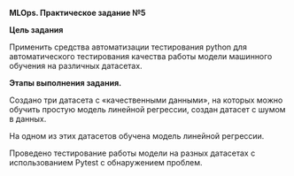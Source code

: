 **MLOps. Практическое задание №5**

**Цель задания**

Применить средства автоматизации тестирования python для автоматического тестирования качества работы модели машинного обучения на различных датасетах.

**Этапы выполнения задания.**

Создано три датасета с «качественными данными», на которых можно обучить простую модель линейной регрессии, создан датасет с шумом в данных.

На одном из этих датасетов обучена модель линейной регрессии.

Проведено тестирование работы модели на разных датасетах с использованием Pytest с обнаружением проблем.

